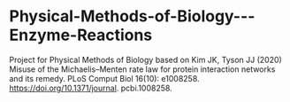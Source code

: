 # Physical-Methods-of-Biology---Enzyme-Reactions
Project for Physical Methods of Biology based on Kim JK, Tyson JJ (2020) Misuse of the Michaelis–Menten rate law for protein interaction networks and its remedy. PLoS Comput Biol 16(10): e1008258. https://doi.org/10.1371/journal. pcbi.1008258.


